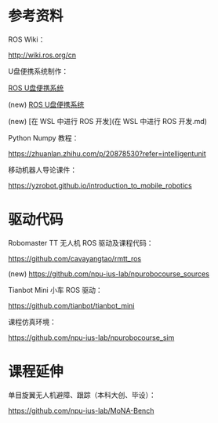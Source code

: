 # 参考资料

ROS Wiki：

http://wiki.ros.org/cn

U盘便携系统制作：

[ROS U盘便携系统](UROS.md)

(new) [ROS U盘便携系统](UbuntuROS.md)

(new) [在 WSL 中进行 ROS 开发](在 WSL 中进行 ROS 开发.md)

Python Numpy 教程：

https://zhuanlan.zhihu.com/p/20878530?refer=intelligentunit

移动机器人导论课件：

https://yzrobot.github.io/introduction_to_mobile_robotics

# 驱动代码

Robomaster TT 无人机 ROS 驱动及课程代码：

https://github.com/cavayangtao/rmtt_ros

(new) https://github.com/npu-ius-lab/npurobocourse_sources

Tianbot Mini 小车 ROS 驱动：

https://github.com/tianbot/tianbot_mini

课程仿真环境：

https://github.com/npu-ius-lab/npurobocourse_sim

# 课程延伸

单目旋翼无人机避障、跟踪（本科大创、毕设）：

https://github.com/npu-ius-lab/MoNA-Bench


